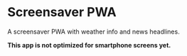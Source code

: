 # Screensaver PWA

A screensaver PWA with weather info and news headlines.

**This app is not optimized for smartphone screens yet.**